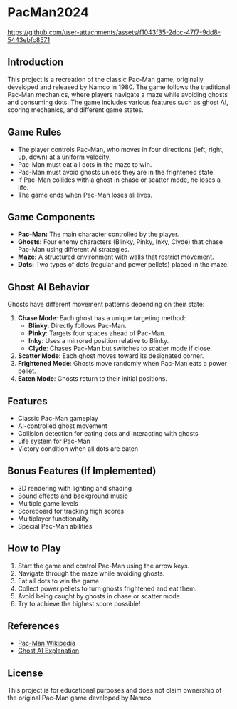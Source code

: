 # PacMan2024

https://github.com/user-attachments/assets/f1043f35-2dcc-47f7-9dd8-5443ebfc8571

## Introduction
This project is a recreation of the classic Pac-Man game, originally developed and released by Namco in 1980. The game follows the traditional Pac-Man mechanics, where players navigate a maze while avoiding ghosts and consuming dots. The game includes various features such as ghost AI, scoring mechanics, and different game states.

## Game Rules
- The player controls Pac-Man, who moves in four directions (left, right, up, down) at a uniform velocity.
- Pac-Man must eat all dots in the maze to win.
- Pac-Man must avoid ghosts unless they are in the frightened state.
- If Pac-Man collides with a ghost in chase or scatter mode, he loses a life.
- The game ends when Pac-Man loses all lives.

## Game Components
- **Pac-Man:** The main character controlled by the player.
- **Ghosts:** Four enemy characters (Blinky, Pinky, Inky, Clyde) that chase Pac-Man using different AI strategies.
- **Maze:** A structured environment with walls that restrict movement.
- **Dots:** Two types of dots (regular and power pellets) placed in the maze.

## Ghost AI Behavior
Ghosts have different movement patterns depending on their state:
1. **Chase Mode**: Each ghost has a unique targeting method:
   - **Blinky**: Directly follows Pac-Man.
   - **Pinky**: Targets four spaces ahead of Pac-Man.
   - **Inky**: Uses a mirrored position relative to Blinky.
   - **Clyde**: Chases Pac-Man but switches to scatter mode if close.
2. **Scatter Mode**: Each ghost moves toward its designated corner.
3. **Frightened Mode**: Ghosts move randomly when Pac-Man eats a power pellet.
4. **Eaten Mode**: Ghosts return to their initial positions.

## Features
- Classic Pac-Man gameplay
- AI-controlled ghost movement
- Collision detection for eating dots and interacting with ghosts
- Life system for Pac-Man
- Victory condition when all dots are eaten

## Bonus Features (If Implemented)
- 3D rendering with lighting and shading
- Sound effects and background music
- Multiple game levels
- Scoreboard for tracking high scores
- Multiplayer functionality
- Special Pac-Man abilities

## How to Play
1. Start the game and control Pac-Man using the arrow keys.
2. Navigate through the maze while avoiding ghosts.
3. Eat all dots to win the game.
4. Collect power pellets to turn ghosts frightened and eat them.
5. Avoid being caught by ghosts in chase or scatter mode.
6. Try to achieve the highest score possible!

## References
- [Pac-Man Wikipedia](https://en.wikipedia.org/wiki/Pac-Man)
- [Ghost AI Explanation](https://udaqueness.blog/2020/02/11/%ED%8C%A9%EB%A7%A8-%EC%9C%A0%EB%A0%B9%EB%93%A4%EC%9D%98-ai/)

## License
This project is for educational purposes and does not claim ownership of the original Pac-Man game developed by Namco.

